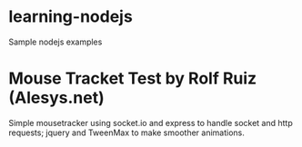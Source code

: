 learning-nodejs
===============

Sample nodejs examples

# Mouse Tracket Test by Rolf Ruiz (Alesys.net)


Simple mousetracker using socket.io and express to handle socket and http requests; jquery and TweenMax to make smoother animations.

